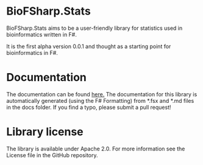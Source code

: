 BioFSharp.Stats
===============

BioFSharp.Stats aims to be a user-friendly library for statistics used in bioinformatics written in F#. 


It is the first alpha version 0.0.1 and thought as a starting point for bioinformatics in F#.


Documentation
=============

The documentation can be found [here.](http://csbiology.github.io/BioFSharp.Stats)
The documentation for this library is automatically generated (using the F# Formatting) from *.fsx and *.md files in the docs folder. If you find a typo, please submit a pull request!


Library license
===============

The library is available under Apache 2.0. For more information see the License file in the GitHub repository.
